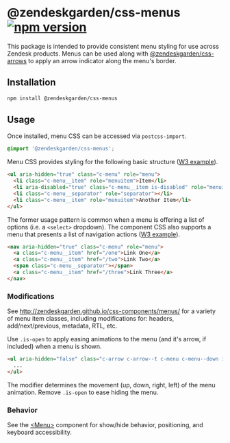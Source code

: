 # @zendeskgarden/css-menus [![npm version][npm version badge]][npm version link]

[npm version badge]: https://flat.badgen.net/npm/v/@zendeskgarden/css-menus
[npm version link]: https://www.npmjs.com/package/@zendeskgarden/css-menus

This package is intended to provide consistent menu styling for use
across Zendesk products. Menus can be used along with
[@zendeskgarden/css-arrows](http://zendeskgarden.github.io/css-arrows/)
to apply an arrow indicator along the menu's border.

## Installation

```sh
npm install @zendeskgarden/css-menus
```

## Usage

Once installed, menu CSS can be accessed via `postcss-import`.

```css
@import '@zendeskgarden/css-menus';
```

Menu CSS provides styling for the following basic structure ([W3
example](https://www.w3.org/TR/wai-aria-practices-1.1/examples/menubar/menubar-2/menubar-2.html)).

```html
<ul aria-hidden="true" class="c-menu" role="menu">
  <li class="c-menu__item" role="menuitem">Item</li>
  <li aria-disabled="true" class="c-menu__item is-disabled" role="menuitem">Disabled Item</li>
  <li class="c-menu__separator" role="separator"></li>
  <li class="c-menu__item" role="menuitem">Another Item</li>
</ul>
```

The former usage pattern is common when a menu is offering a list of
options (i.e. a `<select>` dropdown). The component CSS also supports
a menu that presents a list of navigation actions ([W3
example](https://www.w3.org/TR/wai-aria-practices-1.1/examples/menubar/menubar-1/menubar-1.html)).

```html
<nav aria-hidden="true" class="c-menu" role="menu">
  <a class="c-menu__item" href="/one">Link One</a>
  <a class="c-menu__item" href="/two">Link Two</a>
  <span class="c-menu__separator"></span>
  <a class="c-menu__item" href="/three">Link Three</a>
</nav>
```

### Modifications

See http://zendeskgarden.github.io/css-components/menus/ for a variety
of menu item classes, including modifications for: headers,
add/next/previous, metadata, RTL, etc.

Use `.is-open` to apply easing animations to the menu (and
it's arrow, if included) when a menu is shown.

```html
<ul aria-hidden="false" class="c-arrow c-arrow--t c-menu c-menu--down is-open" role="menu">
  ...
</ul>
```

The modifier determines the movement (up, down, right, left) of the menu
animation. Remove `.is-open` to ease hiding the menu.

### Behavior

See the
[&lt;Menu&gt;](http://zendeskgarden.github.io/react-components/#!/Menu)
component for show/hide behavior, positioning, and keyboard
accessibility.
